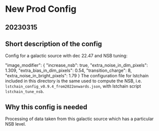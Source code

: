 # New Prod Config 

## 20230315

## Short description of the config

Config for a galactic source with dec 22.47 and NSB tuning:

"image_modifier": {
        "increase_nsb": true,
        "extra_noise_in_dim_pixels": 1.309,
        "extra_bias_in_dim_pixels": 0.54,
        "transition_charge": 8,
        "extra_noise_in_bright_pixels": 1.79
    }
The configuration file for lstchain included in this directory is the same used to compute the NSB, i.e. `lstchain_config_v0.9.4_from2022onwards.json`, with lstchain script `lstchain_tune_nsb`.

## Why this config is needed 

Processing of data taken from this galactic source which has a particular NSB level.
